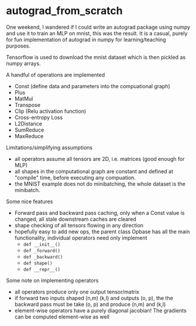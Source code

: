 # autograd_from_scratch

One weekend, I wandered if I could write an autograd package using numpy and use it to train an MLP on mnist, this was the result. It is a casual, purely for fun implementation of autograd in numpy for learning/teaching purposes.

Tensorflow is used to download the mnist dataset which is then pickled as numpy arrays.

A handful of operations are implemented
- Const (define data and parameters into the compuational graph)
- Plus
- MatMul
- Transpose
- Clip (Relu activation function)
- Cross-entropy Loss
- L2Distance
- SumReduce
- MaxReduce

Limitations/simplifying assumptions
- all operators assume all tensors are 2D, i.e. matrices (good enough for MLP)
- all shapes in the computational graph are constant and defined at "compile" time, before executing any compuation.
- the MNIST example does not do minibatching, the whole dataset is the minibatch.

Some nice features
- Forward pass and backward pass caching, only when a Const value is changed, all stale downstream caches are cleared
- shape checking of all tensors flowing in any direction
- hopefully easy to add new ops, the parent class Opbase has all the main functionality, individual operators need only implement 
  - `def __init__()`
  - `def _forward()`
  - `def _backward()`
  - `def shape()`
  - `def __repr__()`

Some note on implementing operators
- all operators produce only one output tensor/matrix
- if forward two inputs shaped (n,m) (k,l) and outputs (o, p), the the backward pass must be take (o, p) and produce (n,m) and (k,l)
- element-wise operators have a purely diagonal jacobian! The gradients can be computed element-wise as well